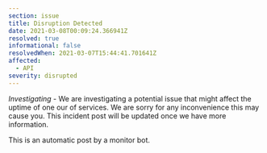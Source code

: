 ```yaml
---
section: issue
title: Disruption Detected
date: 2021-03-08T00:09:24.366941Z
resolved: true
informational: false
resolvedWhen: 2021-03-07T15:44:41.701641Z
affected:
  - API
severity: disrupted
---
```

*Investigating* - We are investigating a potential issue that might affect the uptime of one our of services. We are sorry for any inconvenience this may cause you. This incident post will be updated once we have more information.

This is an automatic post by a monitor bot.
        